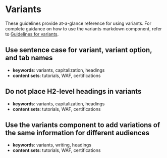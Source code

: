 # Variants

These guidelines provide at-a-glance reference for using variants. For complete guidance on how to use the variants markdown component, refer to [Guidelines for variants](TDO).

## Use sentence case for variant, variant option, and tab names

- **keywords**: variants, capitalization, headings
- **content sets**: tutorials, WAF, certifications 

## Do not place H2-level headings in variants

- **keywords**: variants, capitalization, headings
- **content sets**: tutorials, WAF, certifications 

## Use the variants component to add variations of the same information for different audiences

- **keywords**: variants, writing, headings
- **content sets**: tutorials, WAF, certifications 


